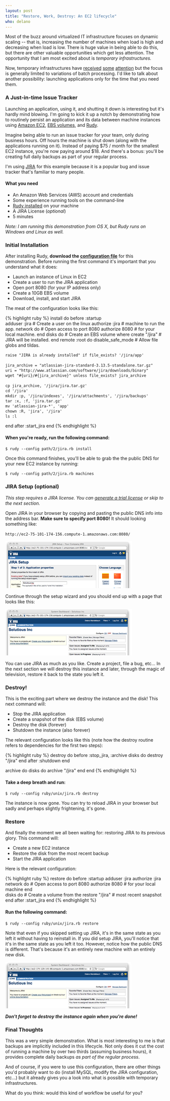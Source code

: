```yaml
---
layout: post
title: "Restore, Work, Destroy: An EC2 lifecycle"
who: delano
---
```


Most of the buzz around virtualized IT infrastructure focuses on dynamic scaling -- that is, increasing the number of machines when load is high and decreasing when load is low. There is huge value in being able to do this, but there are other valuable opportunities which get less attention. The opportunity that I am most excited about is *temporary infrastructures.* 

Now, temporary infrastructures have  [received](http://open.blogs.nytimes.com/2008/05/21/the-new-york-times-archives-amazon-web-services-timesmachine/) [some](http://aws.typepad.com/aws/2009/08/pig-latin-high-level-data-processing-with-elastic-mapreduce.html) [attention](http://selenium-grid.seleniumhq.org/run_the_demo_on_ec2.html) but the focus is generally limited to variations of batch processing. I'd like to talk about another possibility: launching applications only for the time that you need them. 


### A Just-in-time Issue Tracker ###

Launching an application, using it, and shutting it down is interesting but it's hardly mind blowing. I'm going to kick it up a notch by demonstrating how to routinely persist an application and its data between machine instances using [Amazon EC2](http://aws.amazon.com/ec2/), [EBS volumes](http://aws.amazon.com/ebs/), and [Rudy](http://solutious.com/projects/rudy/). 

Imagine being able to run an issue tracker for your team, only during business hours. Off hours the machine is shut down (along with the applications running on it). Instead of paying $75 / month for the smallest EC2 instance, you're now paying around $18. And there's a bonus: you'll be creating full daily backups as part of your regular process. 

I'm using [JIRA](http://www.atlassian.com/software/jira/) for this example because it is a popular bug and issue tracker that's familiar to many people. 


#### What you need ####

* An Amazon Web Services (AWS) account and credentials
* Some experience running tools on the command-line
* [Rudy installed](http://solutious.com/projects/rudy/getting-started/) on your machine 
* A JIRA License (*optional*)
* 5 minutes

*Note: I am running this demonstration from OS X, but Rudy runs on Windows and Linux as well.*


### Initial Installation ###

After installing Rudy, **download the [configuration file](http://github.com/rudy/arcade/raw/2009-08-27/ruby/unix/jira.rb)** for this demonstration. Before running the first command it's important that you understand what it does:

* Launch an instance of Linux in EC2
* Create a user to run the JIRA application
* Open port 8080 (for your IP address only)
* Create a 10GB EBS volume
* Download, install, and start JIRA

The meat of the configuration looks like this:

{% highlight ruby %}
install do
  before :startup               
  adduser :jira                # Create a user on the linux
  authorize :jira              # machine to run the app.
  network do                   # Open access to port 8080
    authorize 8080             # for your local machine.
  end
  disks do                     # Create an EBS volume where
    create "/jira"             # JIRA will be installed.
  end
  remote :root do
    disable_safe_mode          # Allow file globs and tildas.
    
    raise "JIRA is already installed" if file_exists? '/jira/app'

    jira_archive = "atlassian-jira-standard-3.13.5-standalone.tar.gz"
    uri = "http://www.atlassian.com/software/jira/downloads/binary"
    wget "#{uri}/#{jira_archive}" unless file_exists? jira_archive

    cp jira_archive, '/jira/jira.tar.gz' 
    cd '/jira'
    mkdir :p, '/jira/indexes', '/jira/attachments', '/jira/backups'
    tar :x, :f, 'jira.tar.gz'
    mv 'atlassian-jira-*', 'app'
    chown :R, 'jira', '/jira'
    ls :l
  end
  after :start_jira
end
{% endhighlight %}

#### When you're ready, run the following command:

    $ rudy --config path/2/jira.rb install

Once this command finishes, you'll be able to grab the the public DNS for your new EC2 instance by running:

    $ rudy --config path/2/jira.rb machines


### JIRA Setup (optional) ###

*This step requires a JIRA license. You can [generate a trial license](http://www.atlassian.com/software/jira/Licenses.jspa) or skip to the next section.*

Open JIRA in your browser by copying and pasting the public DNS info into the address bar. **Make sure to specify port 8080!** It should looking something like: 

`http://ec2-75-101-174-156.compute-1.amazonaws.com:8080/`

<a class="graphic" href="/blog/assets/2009-q3/restore-work-destroy-01-setup.png"><img src="/blog/assets/2009-q3/restore-work-destroy-01-setup.small.png" border="0" /></a>

Continue through the setup wizard and you should end up with a page that looks like this:

<a class="graphic" href="/blog/assets/2009-q3/restore-work-destroy-02-installed.png"><img src="/blog/assets/2009-q3/restore-work-destroy-02-installed.small.png" border="0" /></a>

You can use JIRA as much as you like. Create a project, file a bug, etc... In the next section we will destroy this instance and later, through the magic of television, restore it back to the state you left it.

### Destroy! ###

This is the exciting part where we destroy the instance and the disk! This next command will:

* Stop the JIRA application
* Create a snapshot of the disk (EBS volume)
* Destroy the disk (forever)
* Shutdown the instance (also forever)

The relevant configuration looks like this (note how the destroy routine refers to dependencies for the first two steps):

{% highlight ruby %}
destroy do
  before :stop_jira, :archive
  disks do 
    destroy "/jira"
  end
  after :shutdown
end

archive do
  disks do
    archive "/jira"
  end
end
{% endhighlight %}

#### Take a deep breath and run:

    $ rudy --config ruby/unix/jira.rb destroy

The instance is now gone. You can try to reload JIRA in your browser but sadly and perhaps slightly frightening, it's gone.


### Restore ###

And finally the moment we all been waiting for: restoring JIRA to its previous glory. This command will:

* Create a new EC2 instance
* Restore the disk from the most recent backup
* Start the JIRA application

Here is the relevant configuration:

{% highlight ruby %}
restore do
  before :startup
  adduser :jira
  authorize :jira
  network do                   # Open access to port 8080
    authorize 8080             # for your local machine 
  end                          
  disks do                     # Create a volume from the
    restore "/jira"            # most recent snapshot
  end
  after :start_jira
end
{% endhighlight %}


#### Run the following command: ####

    $ rudy --config ruby/unix/jira.rb restore

Note that even if you skipped setting up JIRA, it's in the same state as you left it without having to reinstall in. If you did setup JIRA, you'll notice that it's in the same state as you left it too. However, notice how the public DNS is different. That's because it's an entirely new machine with an entirely new disk. 

<a class="graphic" href="/blog/assets/2009-q3/restore-work-destroy-03-restored.png"><img src="/blog/assets/2009-q3/restore-work-destroy-03-restored.small.png" border="0" /></a>


***Don't forget to destroy the instance again when you're done!***


### Final Thoughts ###

This was a very simple demonstration. What is most interesting to me is that backups are implicitly included in this lifecycle. Not only does it cut the cost of running a machine by over two thirds (assuming business hours), it provides complete daily backups *as part of the regular process*. 

And of course, if you were to use this configuration, there are other things you'd probably want to do (install MySQL, modify the JIRA configuration, etc...) but it already gives you a look into what is possible with temporary infrastructures.

What do you think: would this kind of workflow be useful for you?




